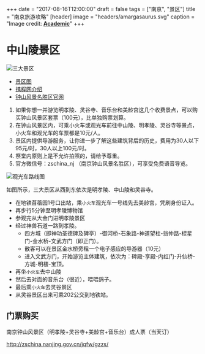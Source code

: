 +++
date = "2017-08-16T12:00:00"
draft = false
tags = ["南京", "景区"]
title = "南京旅游攻略"
[header]
image = "headers/amargasaurus.svg"
caption = "Image credit: [**Academic**](https://github.com/gcushen/hugo-academic/)"
+++



# 中山陵景区

![三大景区](http://oaf2qt3yk.bkt.clouddn.com/9a27ce30009a0f6fd1328fd96cb5e822.png)

- [景区图](http://zschina.nanjing.gov.cn/zsljq/tyjq/201412/W020151019406156956262.jpg)
- [携程网介绍](http://you.ctrip.com/sight/nanjing9/1655.html)
- [钟山风景名胜区官网](http://zschina.nanjing.gov.cn/zsljq/)

1. 如果你想一并游览明孝陵、灵谷寺、音乐台和美龄宫这几个收费景点，可以购买钟山风景区套票（100元），比单独购票划算。
2. 在钟山风景区内，可乘小火车或观光车前往中山陵、明孝陵、灵谷寺等景点，小火车和观光车的车票都是10元/人。
3. 景区内提供导游服务，让你进一步了解这些建筑背后的历史，费用为30人以下95元/时，30人以上100元/时。
4. 祭堂内原则上是不允许拍照的，请给予尊重。
5. 官方微信号：zschina_nj （南京钟山风景名胜区），可享受免费语音导览。


![观光车路线图](http://oaf2qt3yk.bkt.clouddn.com/0246fc8ac524e2fca6898bf05a033ab1.png)

如图所示，三大景区从西到东依次是明孝陵、中山陵和灵谷寺。

- 在地铁苜蓿园1号口出站，乘`小火车`观光车一号线先去美龄宫，凭刷身份证入。
- 再步行5分钟至明孝陵博物馆
- 参观完从大金门进明孝陵景区
- 经过神兽石道一路到孝陵。
  - 四方城（即神功圣德碑及碑亭）-御河桥-石象路-神道望柱-翁仲路-棂星门-金水桥-文武方门（即正门）。
  - 散客可以在景区金水桥旁租一个电子感应的导游器（10元）
  - 进入文武方门，开始游览主体建筑，依次为：碑殿-享殿-内红门-升仙桥-方城-明楼-宝顶。
- 再坐`小火车`去中山陵
- 然后去对面的音乐台（很近），喂喂鸽子。
- 最后乘`小火车`去灵谷景区
- 从灵谷景区出来可乘202公交到地铁站。


## 门票购买

南京钟山风景区（明孝陵+灵谷寺+美龄宫+音乐台）成人票（当天订）

http://zschina.nanjing.gov.cn/jqfw/gzzs/
